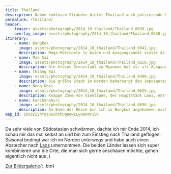```yaml
---
title: Thailand
description: Neben endlosen Stränden bietet Thailand auch pulsierende Metropolen und tierreichen Dschungel. Hier findest du meine Reisetipps und Informationen zur Reiseroute in Thailand.
permalink: /thailand/
header:
    teaser: assets/photography/2014_10_thailand/Thailand_0630.jpg
    overlay_image: assets/photography/2014_10_thailand/Thailand_0630.jpg
itinerary:
    - name: Bangkok
      image: assets/photography/2014_10_thailand/Thailand_0941.jpg
      description: Mega-Metropole in Asien und Ausgangspunkt vieler Asienreisen, es lohnt sich in jedem Fall einige Tage dort zu verbringen, denn sie hat einiges zu bieten. Von Tempeln, unzähligen Buddah-Statuen und beleben Märkten bis hin zum Shopping-Mall einer modernen Großstadt.
    - name: Mae Sai
      image: assets/photography/2014_10_thailand/Thailand_0158.jpg
      description: Die kleine Grenzstadt zu Myanmar hat mir als Ausgangspunkt für einige Reisen im Norden Thailands gedient, hat aber auch selbst einiges Sehenswertes inklusive einem leckeren Nachtmarkt.
    - name: Chiang Rai
      image: assets/photography/2014_10_thailand/Thailand_0490.jpg
      description: Die größte Stadt im Norden beherbergt den imposanten Weißen Tempel und ist ein Stopp wert, wenn man auf dem Weg nach Myanmar oder Laos ist. Durch den eigenen Flughafen ist die Region auch leicht zu erreichen. Man darf die Stadt aber nicht mit dem, knapp 200km entfernten, Chiang Mai verwechseln.
    - name: Nong Khai
      image: assets/photography/2014_10_thailand/Thailand_0625.jpg
      description: Knappe 25km von Vientiane, der Hauptstadt Laos, entfernt, ist Nong Khai ein beliebter Stopp auf dem Weg von oder nach Laos. Außer einem Park voller Statuen gibt es eigentlich keine größeren Sehenswürdigkeiten und für mich auch nur kurzer Halt, bevor es mit dem Nachtzug zurück nach Bangkok ging.
    - name: Kanchanaburi
      image: assets/photography/2014_10_thailand/Thailand_0696.jpg
      description: Am Ende der Reise bin ich in Bangkok angekommen nach der vielen Natur und Ruhe war es mit etwas zu stressig, so dass ich noch einen Kurztrip nach Kanchanaburi eingebaut habe, was ich jedem empfehlen kann. Neben der berühmten Brücke am Kwai ist der Erawan Nationalpark sehr nahe und man findet eine grüne Oase vor den Toren Bangkoks.
map_id: 10xozIy4YqTOuxhPhUq8ewILy6WnWr1vK
---
```


Da sehr viele von Südostasien schwärmen, dachte ich mir Ende 2014, ich schau mir das mal selbst an und bin zum Einstieg nach Thailand geflogen.
Saisonal bedingt war ich im Norden unterwegs und habe auch einen Abstecher nach [Laos](/laos/) unternommen. 
Die beiden Länder lassen sich super kombinieren und die Orte, die man sich gerne anschauen möchte, gehen eigentlich nicht aus ;)    

[Zur Bildergalerie](/photography/thailand-2014/){: .btn}

